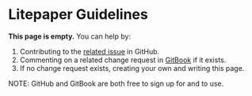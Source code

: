 # Litepaper Guidelines

**This page is empty.** You can help by:

1. Contributing to the [related issue](https://github.com/TeleportXYZ/TRIP-Guides/issues/14) in GitHub.
2. Commenting on a related change request in [GitBook](https://app.gitbook.com/invite/0WSd8UiSeH2xhfJrSbUr/YFiygcuBiy7oN3WJyDRs) if it exists.
3. If no change request exists, creating your own and writing this page.

NOTE: GitHub and GitBook are both free to sign up for and to use.
